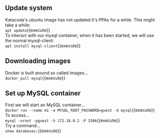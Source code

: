 ## Update system
Katacoda's ubuntu image has not updated it's PPAs for a while. This might take a while:  
`apt update`{{execute}}  
To interact with our mysql container, when it has been started, we will use the normal mysql-client:  
`apt install mysql-client`{{execute}}  

## Downloading images
Docker is built around so called images...  
`docker pull mysql`{{execute}}   

## Set up MySQL container
First we will start an MySQL container...  
`docker run --name m1 -e MYSQL_ROOT_PASSWORD=guest -d mysql`{{execute}}  
To access...  
`mysql -uroot -pguest -h 172.18.0.2 -P 3306`{{execute}}  
Try a command...  
`show databases;`{{execute}}  
